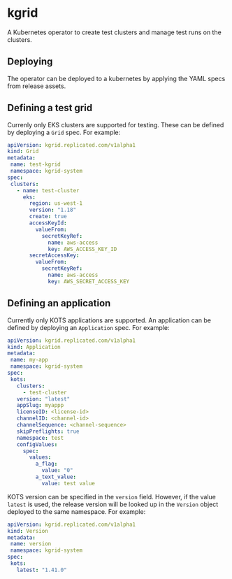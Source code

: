 # kgrid

A Kubernetes operator to create test clusters and manage test runs on the clusters.

## Deploying

The operator can be deployed to a kubernetes by applying the YAML specs from release assets.

## Defining a test grid

Currenly only EKS clusters are supported for testing.  These can be defined by deploying a `Grid` spec.  For example:

```yaml
apiVersion: kgrid.replicated.com/v1alpha1
kind: Grid
metadata:
 name: test-kgrid
 namespace: kgrid-system
spec:
 clusters:
   - name: test-cluster
     eks:
       region: us-west-1
       version: "1.18"
       create: true
       accessKeyId:
         valueFrom:
           secretKeyRef:
             name: aws-access
             key: AWS_ACCESS_KEY_ID
       secretAccessKey:
         valueFrom:
           secretKeyRef:
             name: aws-access
             key: AWS_SECRET_ACCESS_KEY
```

## Defining an application

Currently only KOTS applications are supported.  An application can be defined by deploying an `Application` spec.  For example:

```yaml
apiVersion: kgrid.replicated.com/v1alpha1
kind: Application
metadata:
 name: my-app
 namespace: kgrid-system
spec:
 kots:
   clusters:
     - test-cluster
   version: "latest"
   appSlug: myappp
   licenseID: <license-id>
   channelID: <channel-id>
   channelSequence: <channel-sequence>
   skipPreflights: true
   namespace: test
   configValues:
     spec:
       values:
         a_flag:
           value: "0"
         a_text_value:
           value: test value
```

KOTS version can be specified in the `version` field.  However, if the value `latest` is used, the release version will be looked up in the `Version` object deployed to the same namespace.  For example:

```yaml
apiVersion: kgrid.replicated.com/v1alpha1
kind: Version
metadata:
 name: version
 namespace: kgrid-system
spec:
 kots:
   latest: "1.41.0"
```
